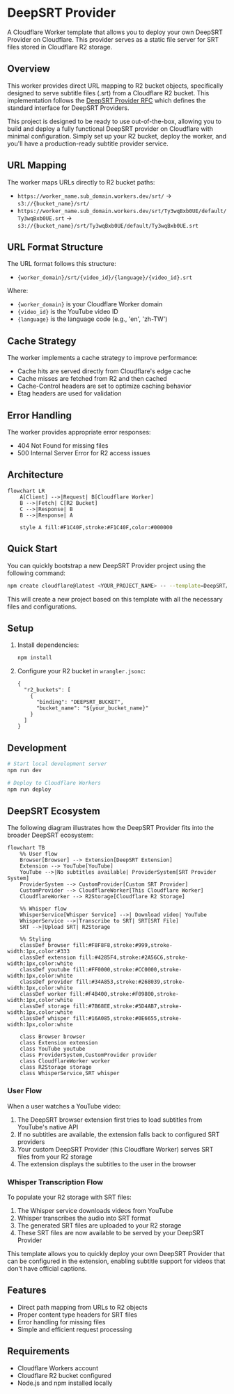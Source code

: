 # DeepSRT Provider

A Cloudflare Worker template that allows you to deploy your own DeepSRT Provider on Cloudflare. This provider serves as a static file server for SRT files stored in Cloudflare R2 storage.

## Overview

This worker provides direct URL mapping to R2 bucket objects, specifically designed to serve subtitle files (.srt) from a Cloudflare R2 bucket. This implementation follows the [DeepSRT Provider RFC](https://github.com/DeepSRT/roadmap/issues/15) which defines the standard interface for DeepSRT Providers.

This project is designed to be ready to use out-of-the-box, allowing you to build and deploy a fully functional DeepSRT provider on Cloudflare with minimal configuration. Simply set up your R2 bucket, deploy the worker, and you'll have a production-ready subtitle provider service.

## URL Mapping

The worker maps URLs directly to R2 bucket paths:

- `https://worker_name.sub_domain.workers.dev/srt/` → `s3://{bucket_name}/srt/`
- `https://worker_name.sub_domain.workers.dev/srt/Ty3wqBxb0UE/default/Ty3wqBxb0UE.srt` → `s3://{bucket_name}/srt/Ty3wqBxb0UE/default/Ty3wqBxb0UE.srt`

## URL Format Structure

The URL format follows this structure:

- `{worker_domain}/srt/{video_id}/{language}/{video_id}.srt`

Where:

- `{worker_domain}` is your Cloudflare Worker domain
- `{video_id}` is the YouTube video ID
- `{language}` is the language code (e.g., 'en', 'zh-TW')

## Cache Strategy

The worker implements a cache strategy to improve performance:

- Cache hits are served directly from Cloudflare's edge cache
- Cache misses are fetched from R2 and then cached
- Cache-Control headers are set to optimize caching behavior
- Etag headers are used for validation

## Error Handling

The worker provides appropriate error responses:

- 404 Not Found for missing files
- 500 Internal Server Error for R2 access issues

## Architecture

```mermaid
flowchart LR
    A[Client] -->|Request| B[Cloudflare Worker]
    B -->|Fetch| C[R2 Bucket]
    C -->|Response| B
    B -->|Response| A
    
    style A fill:#F1C40F,stroke:#F1C40F,color:#000000
```

## Quick Start

You can quickly bootstrap a new DeepSRT Provider project using the following command:

```bash
npm create cloudflare@latest <YOUR_PROJECT_NAME> -- --template=DeepSRT/deepsrt-provider
```

This will create a new project based on this template with all the necessary files and configurations.

## Setup

1. Install dependencies:

   ```bash
   npm install
   ```

2. Configure your R2 bucket in `wrangler.jsonc`:

   ```jsonc
   {
     "r2_buckets": [
       {
         "binding": "DEEPSRT_BUCKET",
         "bucket_name": "${your_bucket_name}"
       }
     ]
   }
   ```

## Development

```bash
# Start local development server
npm run dev

# Deploy to Cloudflare Workers
npm run deploy
```

## DeepSRT Ecosystem

The following diagram illustrates how the DeepSRT Provider fits into the broader DeepSRT ecosystem:

```mermaid
flowchart TB
    %% User flow
    Browser[Browser] --> Extension[DeepSRT Extension]
    Extension --> YouTube[YouTube]
    YouTube -->|No subtitles available| ProviderSystem[SRT Provider System]
    ProviderSystem --> CustomProvider[Custom SRT Provider]
    CustomProvider --> CloudflareWorker[This Cloudflare Worker]
    CloudflareWorker --> R2Storage[Cloudflare R2 Storage]
    
    %% Whisper flow
    WhisperService[Whisper Service] -->| Download video| YouTube
    WhisperService -->|Transcribe to SRT| SRT[SRT File]
    SRT -->|Upload SRT| R2Storage
    
    %% Styling
    classDef browser fill:#F8F8F8,stroke:#999,stroke-width:1px,color:#333
    classDef extension fill:#4285F4,stroke:#2A56C6,stroke-width:1px,color:white
    classDef youtube fill:#FF0000,stroke:#CC0000,stroke-width:1px,color:white
    classDef provider fill:#34A853,stroke:#268039,stroke-width:1px,color:white
    classDef worker fill:#F4B400,stroke:#F09800,stroke-width:1px,color:white
    classDef storage fill:#7B68EE,stroke:#5D4AB7,stroke-width:1px,color:white
    classDef whisper fill:#16A085,stroke:#0E6655,stroke-width:1px,color:white
    
    class Browser browser
    class Extension extension
    class YouTube youtube
    class ProviderSystem,CustomProvider provider
    class CloudflareWorker worker
    class R2Storage storage
    class WhisperService,SRT whisper
```

### User Flow

When a user watches a YouTube video:

1. The DeepSRT browser extension first tries to load subtitles from YouTube's native API
2. If no subtitles are available, the extension falls back to configured SRT providers
3. Your custom DeepSRT Provider (this Cloudflare Worker) serves SRT files from your R2 storage
4. The extension displays the subtitles to the user in the browser

### Whisper Transcription Flow

To populate your R2 storage with SRT files:

1. The Whisper service downloads videos from YouTube
2. Whisper transcribes the audio into SRT format
3. The generated SRT files are uploaded to your R2 storage
4. These SRT files are now available to be served by your DeepSRT Provider

This template allows you to quickly deploy your own DeepSRT Provider that can be configured in the extension, enabling subtitle support for videos that don't have official captions.

## Features

- Direct path mapping from URLs to R2 objects
- Proper content type headers for SRT files
- Error handling for missing files
- Simple and efficient request processing

## Requirements

- Cloudflare Workers account
- Cloudflare R2 bucket configured
- Node.js and npm installed locally
